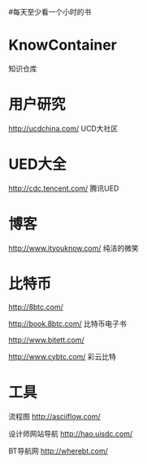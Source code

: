 #每天至少看一个小时的书

# KnowContainer
知识仓库

# 用户研究
http://ucdchina.com/ UCD大社区

# UED大全
http://cdc.tencent.com/ 腾讯UED

# 博客
http://www.ityouknow.com/ 纯洁的微笑

# 比特币
http://8btc.com/

http://book.8btc.com/ 比特币电子书

http://www.bitett.com/

http://www.cybtc.com/ 彩云比特

# 工具
流程图 http://asciiflow.com/

设计师网站导航 http://hao.uisdc.com/

BT导航网 http://wherebt.com/
